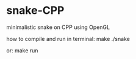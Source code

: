 # snake-CPP
minimalistic snake on CPP using OpenGL

how to compile and run in terminal:
make
./snake

or:
make run
